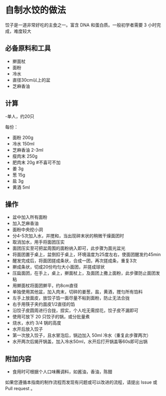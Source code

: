 # 自制水饺的做法

饺子是一道非常好吃的主食之一。富含 DNA 和蛋白质。一般初学者需要 3 小时完成，难度较大

## 必备原料和工具

- 擀面杖
- 面粉
- 冷水
- 直径30cm以上的盆
- 芝麻香油

## 计算

-单人，约20只

每份：

- 面粉 200g
- 冷水 150ml
- 芝麻香油 2-3ml
- 瘦肉末 250g
- 肥肉末 20g #不喜可不加
- 姜 3g
- 葱 15g
- 盐 3g
- 黄酒 5ml


## 操作

- 盆中加入所有面粉
- 加入芝麻香油
- 面粉中央挖小洞
- 分4-5次加入水，并搅和，当出现碎末状的稍微干燥面团时
- 取消加水，用手将面团压实
- 面团压实至可把盆周围的面粉纳入即可，此步骤为面光盆光
- 将面团置于桌上，盆倒扣于桌上，环境温度为25度左右，使面团醒发约45min
- 醒发完成后，将面团搓成条状，合成一团，再次搓成条，重复3次
- 擀成条状，切成20份均匀大小面团，并搓成球状
- 压扁面团，在手上，桌上，擀面杖上，及面团上撒上面粉，此步骤防止面团发粘
- 用擀面杖将面团擀平，约8cm直径
- 单独使用其他盆，加入肉末，切碎的姜葱，盐，黄酒，搅匀所有馅料
- 左手上放面皮，放饺子馅一面尽量不粘到面粉，防止无法合拢
- 右手用筷子夹约面皮1/2直径的馅
- 沿饺子皮圆周进行合拢，捏实，个人吃无需捏花，饺子皮不漏即可
- 使用可放下 20 只饺子的锅，或分批量煮
- 烧水，水约 3/4 锅的高度
- 水开后放入饺子
- 第一次放入饺子，且水冒泡后，锅边加入 50ml 冷水（重复此步骤两次）
- 水开两次后揭开锅盖，加入冷水50ml，水开后打开锅盖等60s即可出锅

## 附加内容

- 食用时可根据个人口味蘸调料，如酱油，香油，陈醋

如果您遵循本指南的制作流程而发现有问题或可以改进的流程，请提出 Issue 或 Pull request 。
